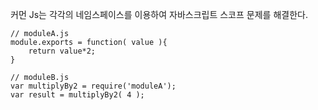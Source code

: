 커먼 Js는 각각의 네임스페이스를 이용하여 자바스크립트 스코프 문제를 해결한다.  
  
    // moduleA.js
    module.exports = function( value ){
        return value*2;
    }
    
    // moduleB.js
    var multiplyBy2 = require('moduleA');
    var result = multiplyBy2( 4 );
